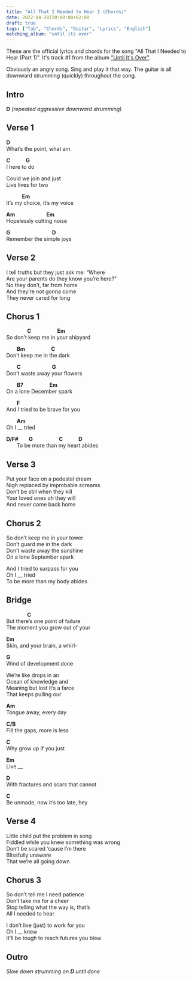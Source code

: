 ```yaml
---
title: "All That I Needed to Hear I (Chords)"
date: 2022-04-28T20:00:00+02:00
draft: true
tags: ["Tab", "Chords", "Guitar", "Lyrics", "English"]
matching_album: "until its over"
---
```


These are the official lyrics and chords for the song "All That I Needed to Hear (Part 1)". It's track #1 from the album ["Until It's Over"](/albums/until-its-over).

Obviously an angry song. Sing and play it that way. The guitar is all downward strumming (quickly) throughout the song.

## Intro
**D** _(repeated aggressive downward strumming)_

## Verse 1 
**D**  
What’s the point, what am

**C**&emsp;&emsp;&emsp;**G**  
I here to do

Could we join and just  
Live lives for two

&emsp;&emsp;&emsp;**Em**  
It’s my choice, it’s my voice

**Am**&emsp;&emsp;&emsp;&emsp;&emsp;&emsp;**Em**  
Hopelessly cutting noise

**G**&emsp;&emsp;&emsp;&emsp;&emsp;&emsp;&emsp;&emsp;**D**  
Remember the simple joys

## Verse 2
I tell truths but they just ask me: “Where  
Are your parents do they know you’re here?”  
No they don’t, far from home  
And they’re not gonna come  
They never cared for long

## Chorus 1
&emsp;&emsp;&emsp;&emsp;**C**&emsp;&emsp;&emsp;&emsp;&emsp;**Em**  
So don’t keep me in your shipyard

&emsp;&emsp;**Bm**&emsp;&emsp;&emsp;&emsp;&emsp;**C**  
Don’t keep me in the dark

&emsp;&emsp;**C**&emsp;&emsp;&emsp;&emsp;&emsp;&emsp;**G**  
Don’t waste away your flowers

&emsp;&emsp;**B7**&emsp;&emsp;&emsp;&emsp;&emsp;**Em**  
On a lone December spark

&emsp;&emsp;**F**  
And I tried to be brave for you

&emsp;&emsp;**Am**  
Oh I __ tried

**D/F#**&emsp;&emsp;**G**&emsp;&emsp;&emsp;&emsp;&emsp;**C**&emsp;&emsp;&emsp;**D**  
&emsp;&emsp;To be more than my heart abides

## Verse 3
Put your face on a pedestal dream  
Nigh replaced by improbable screams  
Don’t be still when they kill  
Your loved ones oh they will  
And never come back home

## Chorus 2
So don’t keep me in your tower  
Don’t guard me in the dark  
Don’t waste away the sunshine  
On a lone September spark  

And I tried to surpass for you  
Oh I __ tried  
To be more than my body abides

## Bridge
&emsp;&emsp;&emsp;&emsp;**C**  
But there’s one point of failure  
The moment you grow out of your  

**Em**  
Skin, and your brain, a whirl-

**G**  
Wind of development done

We’re like drops in an  
Ocean of knowledge and  
Meaning but lost it’s a farce  
That keeps pulling our

**Am**  
Tongue away, every day

**C/B**  
Fill the gaps, more is less

**C**  
Why grow up if you just

**Em**  
Live __

**D**  
With fractures and scars that cannot

**C**  
Be unmade, now it’s too late, hey

## Verse 4
Little child put the problem in song  
Fiddled while you knew something was wrong  
Don’t be scared ‘cause I’m there  
Blissfully unaware  
That we’re all going down

## Chorus 3
So don’t tell me I need patience  
Don’t take me for a cheer  
Stop telling what the way is, that’s  
All I needed to hear  

I don’t live (just) to work for you  
Oh I __ knew  
It’ll be tough to reach futures you blew

## Outro
_Slow down strumming on **D** until done_